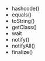 - hashcode() 
- equals() 
- toString() 
- getClass() 
- wait 
- notify() 
- notifyAll()
- finalize()

